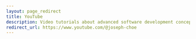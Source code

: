 ```yaml
---
layout: page_redirect
title: YouTube
description: Video tutorials about advanced software development concepts like event sourcing, software design, and more.
redirect_url: https://www.youtube.com/@joseph-choe
---
```

